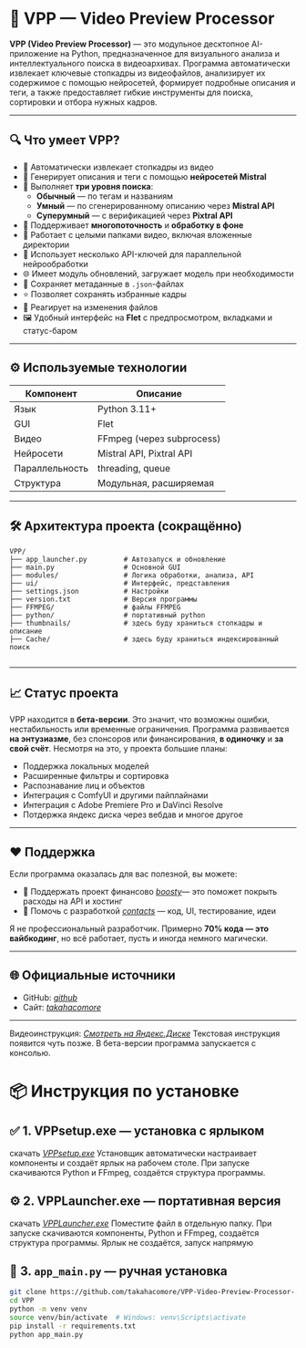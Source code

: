 # 📁 VPP — Video Preview Processor

**VPP (Video Preview Processor)** — это модульное десктопное AI-приложение на Python, предназначенное для визуального анализа и интеллектуального поиска в видеоархивах. Программа автоматически извлекает ключевые стопкадры из видеофайлов, анализирует их содержимое с помощью нейросетей, формирует подробные описания и теги, а также предоставляет гибкие инструменты для поиска, сортировки и отбора нужных кадров.

---

## 🔍 Что умеет VPP?

- 📸 Автоматически извлекает стопкадры из видео
- 🧠 Генерирует описания и теги с помощью **нейросетей Mistral**
- 🧩 Выполняет **три уровня поиска**:
  - **Обычный** — по тегам и названиям
  - **Умный** — по сгенерированному описанию через **Mistral API**
  - **Суперумный** — с верификацией через **Pixtral API**
- 🔁 Поддерживает **многопоточность** и **обработку в фоне**
- 📂 Работает с целыми папками видео, включая вложенные директории
- 🧠 Использует несколько API-ключей для параллельной нейрообработки
- 🌐 Имеет модуль обновлений, загружает модель при необходимости
- 💾 Сохраняет метаданные в `.json`-файлах
- ⭐ Позволяет сохранять избранные кадры
- 🔎 Реагирует на изменения файлов 
- 🖼️ Удобный интерфейс на **Flet** с предпросмотром, вкладками и статус-баром

---

## ⚙️ Используемые технологии

| Компонент      | Описание                        |
|----------------|---------------------------------|
| Язык           | Python 3.11+                    |
| GUI            | Flet                            |
| Видео          | FFmpeg (через subprocess)       |
| Нейросети      | Mistral API, Pixtral API        |
| Параллельность | threading, queue                |         |
| Структура      | Модульная, расширяемая          |

---

## 🛠 Архитектура проекта (сокращённо)

```
VPP/
├── app_launcher.py         # Автозапуск и обновление
├── main.py                 # Основной GUI
├── modules/                # Логика обработки, анализа, API
├── ui/                     # Интерфейс, представления
├── settings.json           # Настройки
├── version.txt             # Версия программы
├── FFMPEG/                 # файлы FFMPEG
├── python/                 # портативный python
├── thumbnails/             # здесь буду храниться стопкадры и описание
├── Cache/                  # здесь буду храниться индексированный поиск


```

---

## 📈 Статус проекта

VPP находится в **бета-версии**. Это значит, что возможны ошибки, нестабильность или временные ограничения. Программа развивается **на энтузиазме**, без спонсоров или финансирования, **в одиночку** и **за свой счёт**. Несмотря на это, у проекта большие планы:

- Поддержка локальных моделей
- Расширенные фильтры и сортировка
- Распознавание лиц и объектов
- Интеграция с ComfyUI и другими пайплайнами
- Интеграция с Adobe Premiere Pro и DaVinci Resolve
- Потдержка яндекс диска через вебдав
и многое другое

---

## ❤️ Поддержка

Если программа оказалась для вас полезной, вы можете:

- 💸 Поддержать проект финансово [*boosty*](https://boosty.to/takahacomore/donate)— это поможет покрыть расходы на API и хостинг
- 🤝 Помочь с разработкой [*contacts*](https://www.takahacomore.ru/contacts/) — код, UI, тестирование, идеи

Я не профессиональный разработчик. Примерно **70% кода — это вайбкодинг**, но всё работает, пусть и иногда немного магически.

---

## 🌐 Официальные источники

- GitHub: [*github*](https://github.com/takahacomore/VPP-Video-Preview-Processor-.git)
- Сайт: [*takahacomore*](https://www.takahacomore.ru/programs/program/Video%20Preview%20Processor)

---
Видеоинструкция:
[*Смотреть на Яндекс.Диске*](https://disk.yandex.ru/i/bF4yNY2HkOnjGQ)
Текстовая инструкция появится чуть позже.
В бета-версии программа запускается с консолью.
# 📦 Инструкция по установке

## ✅ 1. VPPsetup.exe — установка с ярлыком
скачать [*VPPsetup.exe*](https://viewing.takahacomore.ru/share/N7QvLLs8)
Установщик автоматически настраивает компоненты и создаёт ярлык на рабочем столе.
При запуске скачиваются Python и FFmpeg, создаётся структура программы.


## ⚙️ 2. VPPLauncher.exe — портативная версия
скачать [*VPPLauncher.exe*](https://viewing.takahacomore.ru/share/EJ62JsXL)
Поместите файл в отдельную папку.
При запуске скачиваются компоненты, Python и FFmpeg, создаётся структура программы.
Ярлык не создаётся, запуск напрямую



## 🐍 3. `app_main.py` — ручная установка

```bash
git clone https://github.com/takahacomore/VPP-Video-Preview-Processor-.git
cd VPP
python -m venv venv
source venv/bin/activate  # Windows: venv\Scripts\activate
pip install -r requirements.txt
python app_main.py
```



